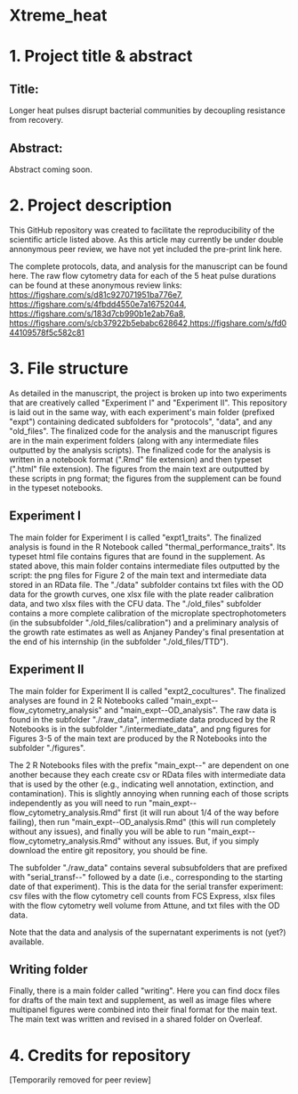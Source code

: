 # Xtreme_heat

# 1. Project title & abstract

## Title:

Longer heat pulses disrupt bacterial communities by decoupling resistance from recovery.

## Abstract:

Abstract coming soon.

# 2. Project description

This GitHub repository was created to facilitate the reproducibility of the scientific article listed above. As this article may currently be under double annonymous peer review, we have not yet included the pre-print link here.

The complete protocols, data, and analysis for the manuscript can be found here. The raw flow cytometry data for each of the 5 heat pulse durations can be found at these anonymous review links: https://figshare.com/s/d81c927071951ba776e7, https://figshare.com/s/4fbdd4550e7a16752044, https://figshare.com/s/183d7cb990b1e2ab76a8, https://figshare.com/s/cb37922b5ebabc628642,https://figshare.com/s/fd044109578f5c582c81

# 3. File structure

As detailed in the manuscript, the project is broken up into two experiments that are creatively called "Experiment I" and "Experiment II". This repository is laid out in the same way, with each experiment's main folder (prefixed "expt") containing dedicated subfolders for "protocols", "data", and any "old_files". The finalized code for the analysis and the manuscript figures are in the main experiment folders (along with any intermediate files outputted by the analysis scripts). The finalized code for the analysis is written in a notebook format (".Rmd" file extension) and then typeset (".html" file extension). The figures from the main text are outputted by these scripts in png format; the figures from the supplement can be found in the typeset notebooks.

## Experiment I

The main folder for Experiment I is called "expt1_traits". The finalized analysis is found in the R Notebook called "thermal_performance_traits". Its typeset html file contains figures that are found in the supplement. As stated above, this main folder contains intermediate files outputted by the script: the png files for Figure 2 of the main text and intermediate data stored in an RData file. The "./data" subfolder contains txt files with the OD data for the growth curves, one xlsx file with the plate reader calibration data, and two xlsx files with the CFU data. The "./old_files" subfolder contains a more complete calibration of the microplate spectrophotometers (in the subsubfolder "./old_files/calibration") and a preliminary analysis of the growth rate estimates as well as Anjaney Pandey's final presentation at the end of his internship (in the subfolder "./old_files/TTD").

## Experiment II

The main folder for Experiment II is called "expt2_cocultures". The finalized analyses are found in 2 R Notebooks called "main_expt--flow_cytometry_analysis" and "main_expt--OD_analysis". The raw data is found in the subfolder "./raw_data", intermediate data produced by the R Notebooks is in the subfolder "./intermediate_data", and png figures for Figures 3-5 of the main text are produced by the R Notebooks into the subfolder "./figures".

The 2 R Notebooks files with the prefix "main_expt--" are dependent on one another because they each create csv or RData files with intermediate data that is used by the other (e.g., indicating well annotation, extinction, and contamination). This is slightly annoying when running each of those scripts independently as you will need to run "main_expt--flow_cytometry_analysis.Rmd" first (it will run about 1/4 of the way before failing), then run "main_expt--OD_analysis.Rmd" (this will run completely without any issues), and finally you will be able to run "main_expt--flow_cytometry_analysis.Rmd" without any issues. But, if you simply download the entire git repository, you should be fine.

The subfolder "./raw_data" contains several subsubfolders that are prefixed with "serial_transf--" followed by a date (i.e., corresponding to the starting date of that experiment). This is the data for the serial transfer experiment: csv files with the flow cytometry cell counts from FCS Express, xlsx files with the flow cytometry well volume from Attune, and txt files with the OD data.

Note that the data and analysis of the supernatant experiments is not (yet?) available.

## Writing folder

Finally, there is a main folder called "writing". Here you can find docx files for drafts of the main text and supplement, as well as image files where multipanel figures were combined into their final format for the main text. The main text was written and revised in a shared folder on Overleaf.

# 4. Credits for repository

[Temporarily removed for peer review]
